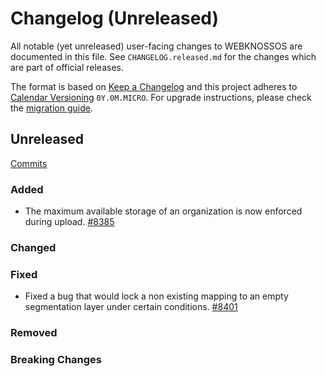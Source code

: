 # Changelog (Unreleased)

All notable (yet unreleased) user-facing changes to WEBKNOSSOS are documented in this file.
See `CHANGELOG.released.md` for the changes which are part of official releases.

The format is based on [Keep a Changelog](http://keepachangelog.com/en/1.0.0/)
and this project adheres to [Calendar Versioning](http://calver.org/) `0Y.0M.MICRO`.
For upgrade instructions, please check the [migration guide](MIGRATIONS.released.md).

## Unreleased
[Commits](https://github.com/scalableminds/webknossos/compare/25.02.0...HEAD)

### Added
- The maximum available storage of an organization is now enforced during upload. [#8385](https://github.com/scalableminds/webknossos/pull/8385)

### Changed

### Fixed
- Fixed a bug that would lock a non existing mapping to an empty segmentation layer under certain conditions. [#8401](https://github.com/scalableminds/webknossos/pull/8401)

### Removed

### Breaking Changes

